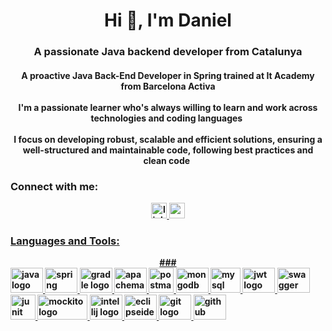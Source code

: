 <h1 align="center">Hi 👋, I'm Daniel</h1>
<h3 align="center">A passionate Java backend developer from Catalunya</h3>

<h4 align="center">A proactive Java Back-End Developer in Spring trained at It Academy from Barcelona Activa <br><br>I'm a passionate learner who's always willing to learn and work across technologies and coding languages  <br><br>I focus on developing robust, scalable and efficient solutions, ensuring a well-structured and maintainable code, following best practices and clean code  <br><br</h4>


<h3 align="left">Connect with me:</h3>
<div align="center">
  <a href="https://www.linkedin.com/in/damlink/" target="_blank">
  <img src="https://img.shields.io/static/v1?message=LinkedIn&logo=linkedin&label=&color=0077B5&logoColor=white&labelColor=&style=for-the-badge" height="25" alt="linkedin logo"  />
  </a>
  <a href="mailto:rascaypika@gmail.com" target="_blank">
  <img src="https://img.shields.io/static/v1?message=Gmail&logo=gmail&label=&color=D14836&logoColor=white&labelColor=&style=for-the-badge" height="25" alt="gmail logo"  />
</div>
<p align="left">
</p>

<h3 align="left">Languages and Tools:</h3>
###

<div align="left">
<a href="https://www.java.com/" target="_blank">
<img src="https://cdn.jsdelivr.net/gh/devicons/devicon/icons/java/java-original.svg" height="40" width="52" alt="java logo"/>
</a>
<a href="https://spring.io/" target="_blank">
<img src="https://cdn.jsdelivr.net/gh/devicons/devicon/icons/spring/spring-original.svg" height="40" width="52" alt="spring logo"/>
</a>
<a href="https://gradle.org/" target="_blank">  
<img src="https://cdn.jsdelivr.net/gh/devicons/devicon/icons/gradle/gradle-plain.svg" height="40" width="52" alt="gradle logo"/>
</a>
<a href="https://maven.apache.org/" target="_blank"> 
<img src="https://cdn.simpleicons.org/apachemaven/C71A36" height="40" width="52" alt="apachemaven logo"/>
</a>
<a href="https://postman.com" target="_blank"> 
<img src="https://www.vectorlogo.zone/logos/getpostman/getpostman-icon.svg" height="40" width="40" alt="postman"/>
</a>
<a href="https://www.mongodb.com/" target="_blank">
<img src="https://cdn.jsdelivr.net/gh/devicons/devicon/icons/mongodb/mongodb-original.svg" height="40" width="52" alt="mongodb logo"/>
<a href="https://www.mysql.com/" target="_blank">
<img src="https://cdn.jsdelivr.net/gh/devicons/devicon/icons/mysql/mysql-original.svg" height="40" width="48" alt="mysql logo"/>
<a href="https://jwt.io/" target="_blank">   
<img src="https://cdn.worldvectorlogo.com/logos/jwt-3.svg" height="40" width="52" alt="jwt logo"/>
</a>
<a href="https://swagger.io/" target="_blank">   
<img src="https://cdn.svgporn.com/logos/swagger.svg" height="40" width="52" alt="swagger logo"/>
</a>
<a href="https://junit.org/junit5/" target="_blank">   
<img src="https://asset.brandfetch.io/idD7RfhCFS/id3KSPzOxb.png" height="40" width="40" alt="junit logo"/>
</a>
<a href="https://site.mockito.org/" target="_blank">   
<img src="https://raw.githubusercontent.com/mockito/mockito.github.io/master/img/logo%402x.png" height="40" width="80" alt="mockito logo"/>
<a href="https://www.jetbrains.com/idea/" target="_blank">  
<img src="https://upload.wikimedia.org/wikipedia/commons/9/9c/IntelliJ_IDEA_Icon.svg" height="40" width="52" alt="intellij logo"/>
</a>
<a href="https://eclipseide.org/" target="_blank">   
<img src="https://cdn.simpleicons.org/eclipseide/2C2255" height="40" width="52" alt="eclipseide logo"/>
<a href="https://git-scm.com/" target="_blank">  
<img src="https://cdn.jsdelivr.net/gh/devicons/devicon/icons/git/git-original.svg" height="40" width="52" alt="git logo"/>
</a>
<a href="https://github.com/" target="_blank">
<img src="https://cdn.jsdelivr.net/gh/devicons/devicon/icons/github/github-original.svg" height="40" width="52" alt="github logo"/>
</a>
</div>

